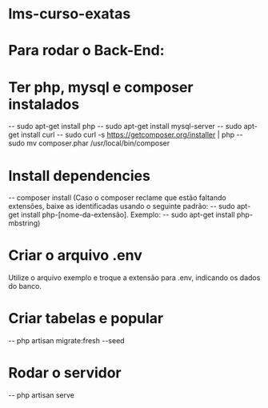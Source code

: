 # lms-curso-exatas
# Para rodar o Back-End:

# Ter php, mysql e composer instalados
-- sudo apt-get install php
-- sudo apt-get install mysql-server
-- sudo apt-get install curl
-- sudo curl -s https://getcomposer.org/installer | php
-- sudo mv composer.phar /usr/local/bin/composer

# Install dependencies
-- composer install
(Caso o composer reclame que estão faltando extensões, baixe as identificadas usando o seguinte padrão: -- sudo apt-get install php-[nome-da-extensão]. Exemplo: -- sudo apt-get install php-mbstring)

# Criar o arquivo .env
Utilize o arquivo exemplo e troque a extensão para .env, indicando os dados do banco.

# Criar tabelas e popular
-- php artisan migrate:fresh --seed

# Rodar o servidor 
-- php artisan serve
